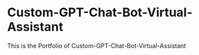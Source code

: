 # Custom-GPT-Chat-Bot-Virtual-Assistant
This is the Portfolio of Custom-GPT-Chat-Bot-Virtual-Assistant
